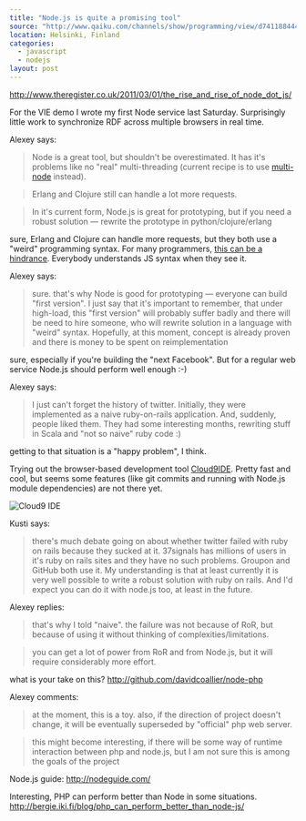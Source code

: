 ```yaml
---
title: "Node.js is quite a promising tool"
source: "http://www.qaiku.com/channels/show/programming/view/d7411884449711e0b11e813231910c080c08/"
location: Helsinki, Finland
categories:
  - javascript
  - nodejs
layout: post
---
```

<http://www.theregister.co.uk/2011/03/01/the_rise_and_rise_of_node_dot_js/>

For the VIE demo I wrote my first Node service last Saturday. Surprisingly little work to synchronize RDF across multiple browsers in real time.

Alexey says:

> Node is a great tool, but shouldn't be overestimated. It has it's problems like no "real" multi-threading (current recipe is to use [multi-node](https://github.com/kriszyp/multi-node) instead).

> Erlang and Clojure still can handle a lot more requests.

> In it's current form, Node.js is great for prototyping, but if you need a robust solution — rewrite the prototype in python/clojure/erlang 

sure, Erlang and Clojure can handle more requests, but they both use a "weird" programming syntax. For many programmers, [this can be a hindrance](http://steve-yegge.blogspot.com/2007/02/next-big-language.html). Everybody understands JS syntax when they see it.

Alexey says:

> sure. that's why Node is good for prototyping — everyone can build "first version". I just say that it's important to remember, that under high-load, this "first version" will probably suffer badly and there will be need to hire someone, who will rewrite solution in a language with "weird" syntax. Hopefully, at this moment, concept is already proven and there is money to be spent on reimplementation

sure, especially if you're building the "next Facebook". But for a regular web service Node.js should perform well enough :-)

Alexey says:

> I just can't forget the history of twitter. Initially, they were implemented as a naive ruby-on-rails application. And, suddenly, people liked them. They had some interesting months, rewriting stuff in Scala and "not so naive" ruby code :)

getting to that situation is a "happy problem", I think.

Trying out the browser-based development tool [Cloud9IDE](http://cloud9ide.com/). Pretty fast and cool, but seems some features (like git commits and running with Node.js module dependencies) are not there yet.

![Cloud9 IDE](https://d2vqpl3tx84ay5.cloudfront.net/4671b67a44b911e0874a7db8a60bcd3dcd3d.png)

Kusti says:

> there's much debate going on about whether twitter failed with ruby on rails because they sucked at it. 37signals has millions of users in it's ruby on rails sites and they have no such problems. Groupon and GitHub both use it. My understanding is that at least currently it is very well possible to write a robust solution with ruby on rails. And I'd expect you can do it with node.js too, at least in the future. 

Alexey replies:

> that's why I told "naive". the failure was not because of RoR, but because of using it without thinking of complexities/limitations.

> you can get a lot of power from RoR and from Node.js, but it will require considerably more effort. 

what is your take on this? <http://github.com/davidcoallier/node-php>

Alexey comments:

> at the moment, this is a toy. also, if the direction of project doesn't change, it will be eventually superseded by "official" php web server.

> this might become interesting, if there will be some way of runtime interaction between php and node.js, but I am not sure this is among the goals of the project 

Node.js guide: <http://nodeguide.com/>

Interesting, PHP can perform better than Node in some situations. <http://bergie.iki.fi/blog/php_can_perform_better_than_node-js/>
